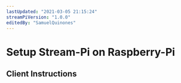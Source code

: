 ```yaml
---
lastUpdated: "2021-03-05 21:15:24"
streamPiVersion: "1.0.0"
editedBy: "SamuelQuinones"
---
```


# Setup Stream-Pi on Raspberry-Pi

## Client Instructions
